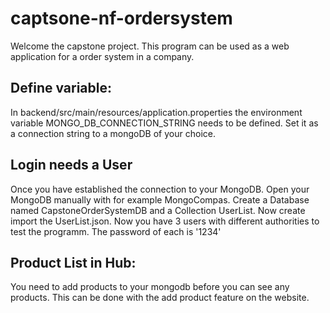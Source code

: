 # captsone-nf-ordersystem
Welcome the capstone project. This program can be used as a web application for a order system in a company.
## Define variable:
In backend/src/main/resources/application.properties the environment variable MONGO_DB_CONNECTION_STRING needs to be defined. Set it as a connection string to a mongoDB of your choice.
## Login needs a User
Once you have established the connection to your MongoDB. Open your MongoDB manually with for example MongoCompas. Create a Database named CapstoneOrderSystemDB and a Collection UserList. Now create import the UserList.json. Now you have 3 users with different authorities to test the programm. The password of each is '1234'
## Product List in Hub:
You need to add products to your mongodb before you can see any products. This can be done with the add product feature on the website.
